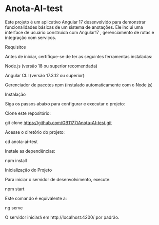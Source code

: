 # Anota-AI-test
Este projeto é um aplicativo Angular 17 desenvolvido para demonstrar funcionalidades básicas de um sistema de anotações. Ele inclui uma interface de usuário construída com Angular17 , gerenciamento de rotas e integração com serviços.

Requisitos

Antes de iniciar, certifique-se de ter as seguintes ferramentas instaladas:

Node.js (versão 18 ou superior recomendada)

Angular CLI (versão 17.3.12 ou superior)

Gerenciador de pacotes npm (instalado automaticamente com o Node.js)

Instalação

Siga os passos abaixo para configurar e executar o projeto:

Clone este repositório:

git clone https://github.com/GB1177/Anota-AI-test.git

Acesse o diretório do projeto:

cd anota-ai-test

Instale as dependências:

npm install

Inicialização do Projeto

Para iniciar o servidor de desenvolvimento, execute:

npm start

Este comando é equivalente a:

ng serve

O servidor iniciará em http://localhost:4200/ por padrão.
